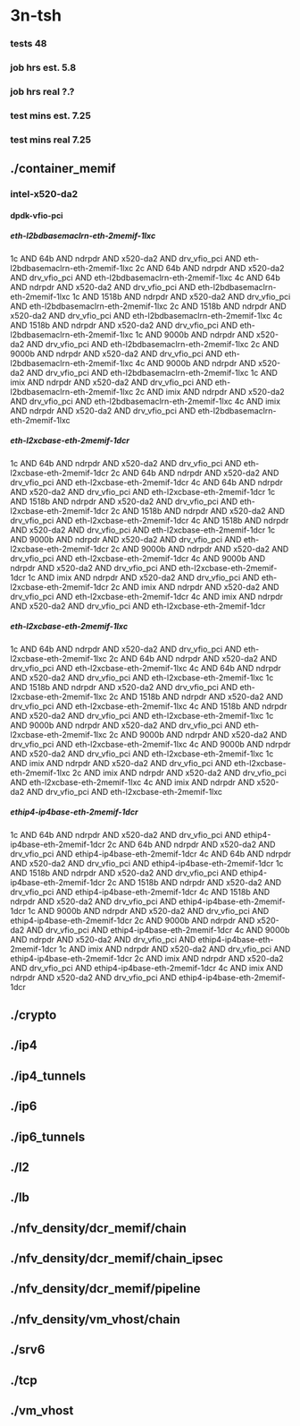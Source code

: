 # 3n-tsh
### tests 48
### job hrs est. 5.8
### job hrs real ?.?
### test mins est. 7.25
### test mins real 7.25
## ./container_memif
### intel-x520-da2
#### dpdk-vfio-pci
##### eth-l2bdbasemaclrn-eth-2memif-1lxc
1c AND 64b AND ndrpdr AND x520-da2 AND drv_vfio_pci AND eth-l2bdbasemaclrn-eth-2memif-1lxc
2c AND 64b AND ndrpdr AND x520-da2 AND drv_vfio_pci AND eth-l2bdbasemaclrn-eth-2memif-1lxc
4c AND 64b AND ndrpdr AND x520-da2 AND drv_vfio_pci AND eth-l2bdbasemaclrn-eth-2memif-1lxc
1c AND 1518b AND ndrpdr AND x520-da2 AND drv_vfio_pci AND eth-l2bdbasemaclrn-eth-2memif-1lxc
2c AND 1518b AND ndrpdr AND x520-da2 AND drv_vfio_pci AND eth-l2bdbasemaclrn-eth-2memif-1lxc
4c AND 1518b AND ndrpdr AND x520-da2 AND drv_vfio_pci AND eth-l2bdbasemaclrn-eth-2memif-1lxc
1c AND 9000b AND ndrpdr AND x520-da2 AND drv_vfio_pci AND eth-l2bdbasemaclrn-eth-2memif-1lxc
2c AND 9000b AND ndrpdr AND x520-da2 AND drv_vfio_pci AND eth-l2bdbasemaclrn-eth-2memif-1lxc
4c AND 9000b AND ndrpdr AND x520-da2 AND drv_vfio_pci AND eth-l2bdbasemaclrn-eth-2memif-1lxc
1c AND imix AND ndrpdr AND x520-da2 AND drv_vfio_pci AND eth-l2bdbasemaclrn-eth-2memif-1lxc
2c AND imix AND ndrpdr AND x520-da2 AND drv_vfio_pci AND eth-l2bdbasemaclrn-eth-2memif-1lxc
4c AND imix AND ndrpdr AND x520-da2 AND drv_vfio_pci AND eth-l2bdbasemaclrn-eth-2memif-1lxc
##### eth-l2xcbase-eth-2memif-1dcr
1c AND 64b AND ndrpdr AND x520-da2 AND drv_vfio_pci AND eth-l2xcbase-eth-2memif-1dcr
2c AND 64b AND ndrpdr AND x520-da2 AND drv_vfio_pci AND eth-l2xcbase-eth-2memif-1dcr
4c AND 64b AND ndrpdr AND x520-da2 AND drv_vfio_pci AND eth-l2xcbase-eth-2memif-1dcr
1c AND 1518b AND ndrpdr AND x520-da2 AND drv_vfio_pci AND eth-l2xcbase-eth-2memif-1dcr
2c AND 1518b AND ndrpdr AND x520-da2 AND drv_vfio_pci AND eth-l2xcbase-eth-2memif-1dcr
4c AND 1518b AND ndrpdr AND x520-da2 AND drv_vfio_pci AND eth-l2xcbase-eth-2memif-1dcr
1c AND 9000b AND ndrpdr AND x520-da2 AND drv_vfio_pci AND eth-l2xcbase-eth-2memif-1dcr
2c AND 9000b AND ndrpdr AND x520-da2 AND drv_vfio_pci AND eth-l2xcbase-eth-2memif-1dcr
4c AND 9000b AND ndrpdr AND x520-da2 AND drv_vfio_pci AND eth-l2xcbase-eth-2memif-1dcr
1c AND imix AND ndrpdr AND x520-da2 AND drv_vfio_pci AND eth-l2xcbase-eth-2memif-1dcr
2c AND imix AND ndrpdr AND x520-da2 AND drv_vfio_pci AND eth-l2xcbase-eth-2memif-1dcr
4c AND imix AND ndrpdr AND x520-da2 AND drv_vfio_pci AND eth-l2xcbase-eth-2memif-1dcr
##### eth-l2xcbase-eth-2memif-1lxc
1c AND 64b AND ndrpdr AND x520-da2 AND drv_vfio_pci AND eth-l2xcbase-eth-2memif-1lxc
2c AND 64b AND ndrpdr AND x520-da2 AND drv_vfio_pci AND eth-l2xcbase-eth-2memif-1lxc
4c AND 64b AND ndrpdr AND x520-da2 AND drv_vfio_pci AND eth-l2xcbase-eth-2memif-1lxc
1c AND 1518b AND ndrpdr AND x520-da2 AND drv_vfio_pci AND eth-l2xcbase-eth-2memif-1lxc
2c AND 1518b AND ndrpdr AND x520-da2 AND drv_vfio_pci AND eth-l2xcbase-eth-2memif-1lxc
4c AND 1518b AND ndrpdr AND x520-da2 AND drv_vfio_pci AND eth-l2xcbase-eth-2memif-1lxc
1c AND 9000b AND ndrpdr AND x520-da2 AND drv_vfio_pci AND eth-l2xcbase-eth-2memif-1lxc
2c AND 9000b AND ndrpdr AND x520-da2 AND drv_vfio_pci AND eth-l2xcbase-eth-2memif-1lxc
4c AND 9000b AND ndrpdr AND x520-da2 AND drv_vfio_pci AND eth-l2xcbase-eth-2memif-1lxc
1c AND imix AND ndrpdr AND x520-da2 AND drv_vfio_pci AND eth-l2xcbase-eth-2memif-1lxc
2c AND imix AND ndrpdr AND x520-da2 AND drv_vfio_pci AND eth-l2xcbase-eth-2memif-1lxc
4c AND imix AND ndrpdr AND x520-da2 AND drv_vfio_pci AND eth-l2xcbase-eth-2memif-1lxc
##### ethip4-ip4base-eth-2memif-1dcr
1c AND 64b AND ndrpdr AND x520-da2 AND drv_vfio_pci AND ethip4-ip4base-eth-2memif-1dcr
2c AND 64b AND ndrpdr AND x520-da2 AND drv_vfio_pci AND ethip4-ip4base-eth-2memif-1dcr
4c AND 64b AND ndrpdr AND x520-da2 AND drv_vfio_pci AND ethip4-ip4base-eth-2memif-1dcr
1c AND 1518b AND ndrpdr AND x520-da2 AND drv_vfio_pci AND ethip4-ip4base-eth-2memif-1dcr
2c AND 1518b AND ndrpdr AND x520-da2 AND drv_vfio_pci AND ethip4-ip4base-eth-2memif-1dcr
4c AND 1518b AND ndrpdr AND x520-da2 AND drv_vfio_pci AND ethip4-ip4base-eth-2memif-1dcr
1c AND 9000b AND ndrpdr AND x520-da2 AND drv_vfio_pci AND ethip4-ip4base-eth-2memif-1dcr
2c AND 9000b AND ndrpdr AND x520-da2 AND drv_vfio_pci AND ethip4-ip4base-eth-2memif-1dcr
4c AND 9000b AND ndrpdr AND x520-da2 AND drv_vfio_pci AND ethip4-ip4base-eth-2memif-1dcr
1c AND imix AND ndrpdr AND x520-da2 AND drv_vfio_pci AND ethip4-ip4base-eth-2memif-1dcr
2c AND imix AND ndrpdr AND x520-da2 AND drv_vfio_pci AND ethip4-ip4base-eth-2memif-1dcr
4c AND imix AND ndrpdr AND x520-da2 AND drv_vfio_pci AND ethip4-ip4base-eth-2memif-1dcr
## ./crypto
## ./ip4
## ./ip4_tunnels
## ./ip6
## ./ip6_tunnels
## ./l2
## ./lb
## ./nfv_density/dcr_memif/chain
## ./nfv_density/dcr_memif/chain_ipsec
## ./nfv_density/dcr_memif/pipeline
## ./nfv_density/vm_vhost/chain
## ./srv6
## ./tcp
## ./vm_vhost
